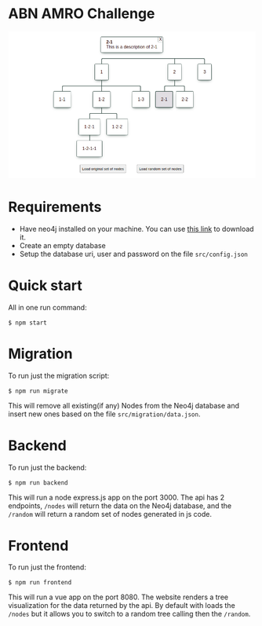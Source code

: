 
# ABN AMRO Challenge

![App preview](./app.png)

# Requirements

* Have neo4j installed on your machine. You can use [this link](https://neo4j.com/download/) to download it.
* Create an empty database
* Setup the database uri, user and password on the file `src/config.json`


# Quick start

All in one run command:

```
$ npm start
```

# Migration

To run just the migration script:

```
$ npm run migrate
```

This will remove all existing(if any) Nodes from the Neo4j database and insert new ones based on the file `src/migration/data.json`.


# Backend

To run just the backend:

```
$ npm run backend
```

This will run a node express.js app on the port 3000. The api has 2 endpoints, `/nodes` will return the data on the Neo4j database, and the `/random` will return a random set of nodes generated in js code.


# Frontend

To run just the frontend:

```
$ npm run frontend
```

This will run a vue app on the port 8080. The website renders a tree visualization for the data returned by the api. By default with loads the `/nodes` but it allows you to switch to a random tree calling then the `/random`.

